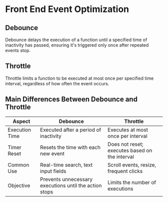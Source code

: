 # Front End Event Optimization

## Debounce

Debounce delays the execution of a function until a specified time of inactivity has passed, ensuring it's triggered only once after repeated events stop.

## Throttle

Throttle limits a function to be executed at most once per specified time interval, regardless of how often the event occurs.

## Main Differences Between Debounce and Throttle

| Aspect         | Debounce                                               | Throttle                                       |
|----------------|--------------------------------------------------------|------------------------------------------------|
| Execution Time | Executed after a period of inactivity                  | Executes at most once per interval             |
| Timer Reset    | Resets the time with each new event                    | Does not reset; executes based on the interval |
| Common Use     | Real-time search, text input fields                    | Scroll events, resize, frequent clicks         |
| Objective      | Prevents unnecessary executions until the action stops | Limits the number of executions                |
